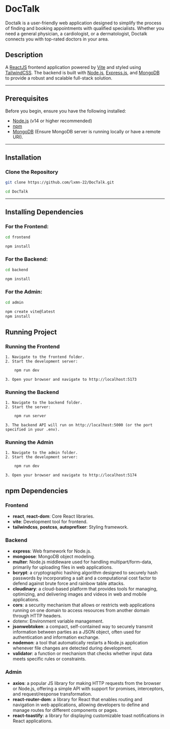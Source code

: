 # DocTalk

Doctalk is a user-friendly web application designed to simplify the process of finding and booking appointments with qualified specialists. Whether you need a general physician, a cardiologist, or a dermatologist, Doctalk connects you with top-rated doctors in your area.

## Description

A [ReactJS](https://reactjs.org/) frontend application powered by [Vite](https://vitejs.dev/) and styled using [TailwindCSS](https://tailwindcss.com/). The backend is built with [Node.js](https://nodejs.org/), [Express.js](https://expressjs.com/), and [MongoDB](https://www.mongodb.com/) to provide a robust and scalable full-stack solution.

---

## Prerequisites

Before you begin, ensure you have the following installed:

- [Node.js](https://nodejs.org/) (v14 or higher recommended)
- [npm](https://www.npmjs.com/)
- [MongoDB](https://www.mongodb.com/docs/manual/installation/) (Ensure MongoDB server is running locally or have a remote URI).

---

## Installation

### Clone the Repository

```bash
git clone https://github.com/lxmn-22/DocTalk.git

cd DocTalk
```

---

## Installing Dependencies

### For the Frontend:

```bash
cd frontend

npm install
```

### For the Backend:

```bash
cd backend

npm install
```

### For the Admin:

```bash
cd admin

npm create vite@latest
npm install
```

## Running Project

### Running the Frontend

    1. Navigate to the frontend folder.
    2. Start the development server:

```bash
    npm run dev
```

    3. Open your browser and navigate to http://localhost:5173

### Running the Backend

    1. Navigate to the backend folder.
    2. Start the server:

```bash
    npm run server
```

    3. The backend API will run on http://localhost:5000 (or the port specified in your .env).

### Running the Admin

    1. Navigate to the admin folder.
    2. Start the development server:

```bash
    npm run dev
```

    3. Open your browser and navigate to http://localhost:5174

## npm Dependencies

### Frontend

- **react**, **react-dom**: Core React libraries.
- **vite**: Development tool for frontend.
- **tailwindcss**, **postcss**, **autoprefixer**: Styling framework.

### Backend

- **express**: Web framework for Node.js.
- **mongoose**: MongoDB object modeling.
- **multer**: Node.js middleware used for handling multipart/form-data, primarily for uploading files in web applications.
- **bcrypt**: a cryptographic hashing algorithm designed to securely hash passwords by incorporating a salt and a computational cost factor to defend against brute force and rainbow table attacks.
- **cloudinary**: a cloud-based platform that provides tools for managing, optimizing, and delivering images and videos in web and mobile applications.
- **cors**: a security mechanism that allows or restricts web applications running on one domain to access resources from another domain through HTTP headers.
- dotenv: Environment variable management.
- **jsonwebtoken**: a compact, self-contained way to securely transmit information between parties as a JSON object, often used for authentication and information exchange.
- **nodemon**: a tool that automatically restarts a Node.js application whenever file changes are detected during development.
- **validator**: a function or mechanism that checks whether input data meets specific rules or constraints.

### Admin

- **axios**: a popular JS library for making HTTP requests from the browser or Node.js, offering a simple API with support for promises, interceptors, and request/response transformation.
- **react-router-dom**: a library for React that enables routing and navigation in web applications, allowing developers to define and manage routes for different components or pages.
- **react-toastify**: a library for displaying customizable toast notifications in React applications.
